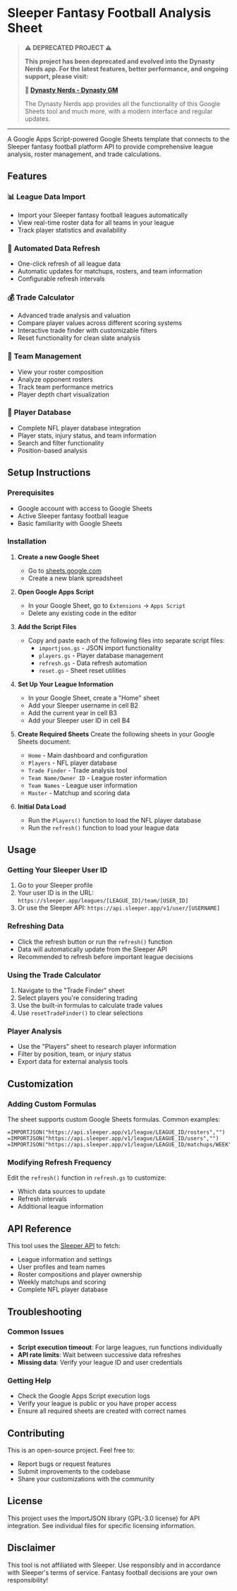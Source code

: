 # Sleeper Fantasy Football Analysis Sheet

> **⚠️ DEPRECATED PROJECT ⚠️**
> 
> **This project has been deprecated and evolved into the Dynasty Nerds app. For the latest features, better performance, and ongoing support, please visit:**
> 
> **🚀 [Dynasty Nerds - Dynasty GM](https://www.dynastynerds.com/dynasty-gm-landing/)**
> 
> The Dynasty Nerds app provides all the functionality of this Google Sheets tool and much more, with a modern interface and regular updates.

---

A Google Apps Script-powered Google Sheets template that connects to the Sleeper fantasy football platform API to provide comprehensive league analysis, roster management, and trade calculations.

## Features

### 📊 **League Data Import**
- Import your Sleeper fantasy football leagues automatically
- View real-time roster data for all teams in your league
- Track player statistics and availability

### 🔄 **Automated Data Refresh**
- One-click refresh of all league data
- Automatic updates for matchups, rosters, and team information
- Configurable refresh intervals

### 💰 **Trade Calculator**
- Advanced trade analysis and valuation
- Compare player values across different scoring systems
- Interactive trade finder with customizable filters
- Reset functionality for clean slate analysis

### 👥 **Team Management**
- View your roster composition
- Analyze opponent rosters
- Track team performance metrics
- Player depth chart visualization

### 🎯 **Player Database**
- Complete NFL player database integration
- Player stats, injury status, and team information
- Search and filter functionality
- Position-based analysis

## Setup Instructions

### Prerequisites
- Google account with access to Google Sheets
- Active Sleeper fantasy football league
- Basic familiarity with Google Sheets

### Installation

1. **Create a new Google Sheet**
   - Go to [sheets.google.com](https://sheets.google.com)
   - Create a new blank spreadsheet

2. **Open Google Apps Script**
   - In your Google Sheet, go to `Extensions` → `Apps Script`
   - Delete any existing code in the editor

3. **Add the Script Files**
   - Copy and paste each of the following files into separate script files:
     - `importjson.gs` - JSON import functionality
     - `players.gs` - Player database management
     - `refresh.gs` - Data refresh automation
     - `reset.gs` - Sheet reset utilities

4. **Set Up Your League Information**
   - In your Google Sheet, create a "Home" sheet
   - Add your Sleeper username in cell B2
   - Add the current year in cell B3
   - Add your Sleeper user ID in cell B4

5. **Create Required Sheets**
   Create the following sheets in your Google Sheets document:
   - `Home` - Main dashboard and configuration
   - `Players` - NFL player database
   - `Trade Finder` - Trade analysis tool
   - `Team Name/Owner ID` - League roster information
   - `Team Names` - League user information
   - `Master` - Matchup and scoring data

6. **Initial Data Load**
   - Run the `Players()` function to load the NFL player database
   - Run the `refresh()` function to load your league data

## Usage

### Getting Your Sleeper User ID
1. Go to your Sleeper profile
2. Your user ID is in the URL: `https://sleeper.app/leagues/[LEAGUE_ID]/team/[USER_ID]`
3. Or use the Sleeper API: `https://api.sleeper.app/v1/user/[USERNAME]`

### Refreshing Data
- Click the refresh button or run the `refresh()` function
- Data will automatically update from the Sleeper API
- Recommended to refresh before important league decisions

### Using the Trade Calculator
1. Navigate to the "Trade Finder" sheet
2. Select players you're considering trading
3. Use the built-in formulas to calculate trade values
4. Use `resetTradeFinder()` to clear selections

### Player Analysis
- Use the "Players" sheet to research player information
- Filter by position, team, or injury status
- Export data for external analysis tools

## Customization

### Adding Custom Formulas
The sheet supports custom Google Sheets formulas. Common examples:
```
=IMPORTJSON("https://api.sleeper.app/v1/league/LEAGUE_ID/rosters","")
=IMPORTJSON("https://api.sleeper.app/v1/league/LEAGUE_ID/users","")
=IMPORTJSON("https://api.sleeper.app/v1/league/LEAGUE_ID/matchups/WEEK","")
```

### Modifying Refresh Frequency
Edit the `refresh()` function in `refresh.gs` to customize:
- Which data sources to update
- Refresh intervals
- Additional league information

## API Reference

This tool uses the [Sleeper API](https://docs.sleeper.com/) to fetch:
- League information and settings
- User profiles and team names
- Roster compositions and player ownership
- Weekly matchups and scoring
- Complete NFL player database

## Troubleshooting

### Common Issues
- **Script execution timeout**: For large leagues, run functions individually
- **API rate limits**: Wait between successive data refreshes
- **Missing data**: Verify your league ID and user credentials

### Getting Help
- Check the Google Apps Script execution logs
- Verify your league is public or you have proper access
- Ensure all required sheets are created with correct names

## Contributing

This is an open-source project. Feel free to:
- Report bugs or request features
- Submit improvements to the codebase
- Share your customizations with the community

## License

This project uses the ImportJSON library (GPL-3.0 license) for API integration. See individual files for specific licensing information.

## Disclaimer

This tool is not affiliated with Sleeper. Use responsibly and in accordance with Sleeper's terms of service. Fantasy football decisions are your own responsibility!